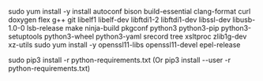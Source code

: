 sudo yum install -y install autoconf bison build-essential clang-format curl     doxygen flex g++ git libelf1 libelf-dev libftdi1-2 libftdi1-dev libssl-dev     libusb-1.0-0 lsb-release make ninja-build pkgconf python3 python3-pip     python3-setuptools python3-wheel python3-yaml srecord tree xsltproc     zlib1g-dev xz-utils
sudo yum install -y openssl11-libs openssl11-devel epel-release

sudo pip3 install -r python-requirements.txt
(Or pip3 install --user -r python-requirements.txt)


